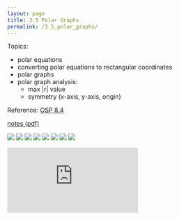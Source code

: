 ```yaml
---
layout: page
title: 3.5 Polar Graphs
permalink: /3.5_polar_graphs/
---
```


Topics: 

- polar equations
- converting polar equations to rectangular coordinates
- polar graphs
- polar graph analysis:
    - max \|r\| value
    - symmetry (x-axis, y-axis, origin)


Reference:
[OSP 8.4](https://openstax.org/books/precalculus/pages/8-4-polar-coordinates-graphs)  

[notes (pdf)](PCHA_3.5_PolarGraphs.pdf)

![](0.png)
![](1.png)
![](2.png)
![](3.png)
![](4.png)
![](5.png)
![](6.png)
![](7.png)

<iframe class="video" src="https://www.youtube.com/embed/pRjhuQ5FA0I" title="YouTube video player" frameborder="0" allow="accelerometer; autoplay; clipboard-write; encrypted-media; gyroscope; picture-in-picture" allowfullscreen></iframe>

